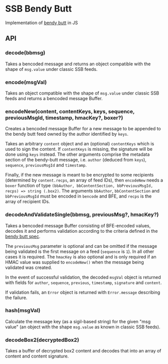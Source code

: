 # SSB Bendy Butt

Implementation of [bendy butt] in JS

## API

### decode(bbmsg)

Takes a bencoded message and returns an object compatible with the shape of
`msg.value` under classic SSB feeds.

### encode(msgVal)

Takes an object compatible with the shape of `msg.value` under classic SSB feeds
and returns a bencoded message Buffer.

### encodeNew(content, contentKeys, keys, sequence, previousMsgId, timestamp, hmacKey?, boxer?)

Creates a bencoded message Buffer for a new message to be appended to the bendy
butt feed owned by the author identified by `keys`.

Takes an arbitrary `content` object and an (optional) `contentKeys` which is
used to sign the content. If `contentKeys` is missing, the signature will be
done using `keys` instead. The other arguments comprise the metadata section of
the bendy-butt message, i.e. `author` (deduced from `keys`), `sequence`,
`previousMsgId` and `timestamp`.

Finally, if the new message is meant to be encrypted to some recipients
(determined by `content.recps`, an array of feed IDs), then `encodeNew` needs a
`boxer` function of type `(bbAuthor, bbContentSection, bbPreviousMsgId, recps) => string (.box2)`.
The arguments `bbAuthor`, `bbContentSection` and `bbPreviousMsgId` must be
encoded in `bencode` and BFE, and `recps` is the array of recipient IDs.

### decodeAndValidateSingle(bbmsg, previousMsg?, hmacKey?)

Takes a bencoded message Buffer consisting of BFE-encoded values, decodes it and performs validation according to the criteria defined in the [bendy butt spec](https://github.com/ssb-ngi-pointer/bendy-butt-spec#specification).

The `previousMsg` parameter is optional and can be omitted if the message being validated is the first message on a feed (`sequence` is `1`). In all other cases it is required. The `hmacKey` is also optional and is only required if an HMAC value was supplied to `encodeNew()` when the message being validated was created.

In the event of successful validation, the decoded `msgVal` object is returned with fields for `author`, `sequence`, `previous`, `timestamp`, `signature` and `content`.

If validation fails, an `Error` object is returned with `Error.message` describing the failure.

### hash(msgVal)

Calculate the message key (as a sigil-based string) for the given "msg value"
(an object with the shape `msg.value` as known in classic SSB feeds).

### decodeBox2(decryptedBox2)

Takes a buffer of decrypted box2 content and decodes that into an
array of content and content signature.


[bendy butt]: https://github.com/ssb-ngi-pointer/bendy-butt-spec
